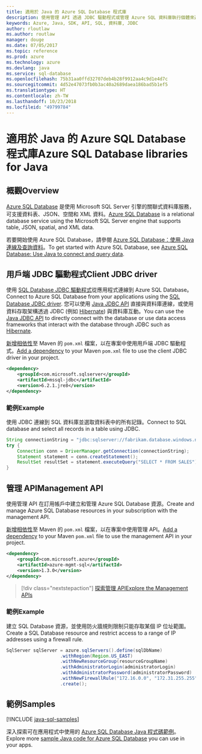 ```yaml
---
title: 適用於 Java 的 Azure SQL Database 程式庫
description: 使用管理 API 透過 JDBC 驅動程式或管理 Azure SQL 資料庫執行個體來連線到 Azure SQL 資料庫。
keywords: Azure, Java, SDK, API, SQL, 資料庫, JDBC
author: rloutlaw
ms.author: routlaw
manager: douge
ms.date: 07/05/2017
ms.topic: reference
ms.prod: azure
ms.technology: azure
ms.devlang: java
ms.service: sql-database
ms.openlocfilehash: 75b31aa0ffd32707deb4b28f9912aa4c9d1e4d7c
ms.sourcegitcommit: 4d52e47073fb0b3ac40a2689daea186bad5b1ef5
ms.translationtype: HT
ms.contentlocale: zh-TW
ms.lasthandoff: 10/23/2018
ms.locfileid: "49799784"
---
```

# <a name="azure-sql-database-libraries-for-java"></a><span data-ttu-id="a7980-104">適用於 Java 的 Azure SQL Database 程式庫</span><span class="sxs-lookup"><span data-stu-id="a7980-104">Azure SQL Database libraries for Java</span></span>

## <a name="overview"></a><span data-ttu-id="a7980-105">概觀</span><span class="sxs-lookup"><span data-stu-id="a7980-105">Overview</span></span>

<span data-ttu-id="a7980-106">[Azure SQL Database](/azure/sql-database/sql-database-technical-overview) 是使用 Microsoft SQL Server 引擎的關聯式資料庫服務，可支援資料表、JSON、空間和 XML 資料。</span><span class="sxs-lookup"><span data-stu-id="a7980-106">[Azure SQL Database](/azure/sql-database/sql-database-technical-overview) is a relational database service using the Microsoft SQL Server engine that supports table, JSON, spatial, and XML data.</span></span> 

<span data-ttu-id="a7980-107">若要開始使用 Azure SQL Database，請參閱 [Azure SQL Database：使用 Java 連線及查詢資料](/azure/sql-database/sql-database-connect-query-java)。</span><span class="sxs-lookup"><span data-stu-id="a7980-107">To get started with Azure SQL Database, see [Azure SQL Database: Use Java to connect and query data](/azure/sql-database/sql-database-connect-query-java).</span></span>

## <a name="client-jdbc-driver"></a><span data-ttu-id="a7980-108">用戶端 JDBC 驅動程式</span><span class="sxs-lookup"><span data-stu-id="a7980-108">Client JDBC driver</span></span>

<span data-ttu-id="a7980-109">使用 [SQL Database JDBC 驅動程式](/sql/connect/jdbc/microsoft-jdbc-driver-for-sql-server)從應用程式連線到 Azure SQL Database。</span><span class="sxs-lookup"><span data-stu-id="a7980-109">Connect to Azure SQL Database from your applications using the [SQL Database JDBC driver](/sql/connect/jdbc/microsoft-jdbc-driver-for-sql-server).</span></span> <span data-ttu-id="a7980-110">您可以使用 [Java JDBC API](https://docs.oracle.com/javase/8/docs/technotes/guides/jdbc/) 直接與資料庫連線，或使用資料存取架構透過 JDBC (例如 [Hibernate](http://hibernate.org/)) 與資料庫互動。</span><span class="sxs-lookup"><span data-stu-id="a7980-110">You can use the [Java JDBC API](https://docs.oracle.com/javase/8/docs/technotes/guides/jdbc/) to directly connect with the database or use data access frameworks that interact with the database through JDBC such as [Hibernate](http://hibernate.org/).</span></span>

<span data-ttu-id="a7980-111">[新增相依性](https://maven.apache.org/guides/getting-started/index.html#How_do_I_use_external_dependencies)至 Maven 的 `pom.xml` 檔案，以在專案中使用用戶端 JDBC 驅動程式。</span><span class="sxs-lookup"><span data-stu-id="a7980-111">[Add a dependency](https://maven.apache.org/guides/getting-started/index.html#How_do_I_use_external_dependencies) to your Maven `pom.xml` file to use the client JDBC driver in your project.</span></span>


```XML
<dependency>
    <groupId>com.microsoft.sqlserver</groupId>
    <artifactId>mssql-jdbc</artifactId>
    <version>6.2.1.jre8</version>
</dependency>
```   

### <a name="example"></a><span data-ttu-id="a7980-112">範例</span><span class="sxs-lookup"><span data-stu-id="a7980-112">Example</span></span>

<span data-ttu-id="a7980-113">使用 JDBC 連線到 SQL 資料庫並選取資料表中的所有記錄。</span><span class="sxs-lookup"><span data-stu-id="a7980-113">Connect to SQL database and select all records in a table using JDBC.</span></span>

```java
String connectionString = "jdbc:sqlserver://fabrikam.database.windows.net:1433;database=fiber;user=raisa;password=testpass;encrypt=true;hostNameInCertificate=*.database.windows.net;loginTimeout=30;";
try {
    Connection conn = DriverManager.getConnection(connectionString);
    Statement statement = conn.createStatement();
    ResultSet resultSet = statement.executeQuery("SELECT * FROM SALES");
}  
```

## <a name="management-api"></a><span data-ttu-id="a7980-114">管理 API</span><span class="sxs-lookup"><span data-stu-id="a7980-114">Management API</span></span>

<span data-ttu-id="a7980-115">使用管理 API 在訂用帳戶中建立和管理 Azure SQL Database 資源。</span><span class="sxs-lookup"><span data-stu-id="a7980-115">Create and manage Azure SQL Database resources in your subscription with the management API.</span></span>   

<span data-ttu-id="a7980-116">[新增相依性](https://maven.apache.org/guides/getting-started/index.html#How_do_I_use_external_dependencies)至 Maven 的 `pom.xml` 檔案，以在專案中使用管理 API。</span><span class="sxs-lookup"><span data-stu-id="a7980-116">[Add a dependency](https://maven.apache.org/guides/getting-started/index.html#How_do_I_use_external_dependencies) to your Maven `pom.xml` file to use the management API in your project.</span></span>


```XML
<dependency>
    <groupId>com.microsoft.azure</groupId>
    <artifactId>azure-mgmt-sql</artifactId>
    <version>1.3.0</version>
</dependency>
```

> [!div class="nextstepaction"]
> [<span data-ttu-id="a7980-117">探索管理 API</span><span class="sxs-lookup"><span data-stu-id="a7980-117">Explore the Management APIs</span></span>](/java/api/overview/azure/sql/management)

### <a name="example"></a><span data-ttu-id="a7980-118">範例</span><span class="sxs-lookup"><span data-stu-id="a7980-118">Example</span></span>

<span data-ttu-id="a7980-119">建立 SQL Database 資源，並使用防火牆規則限制只能存取某個 IP 位址範圍。</span><span class="sxs-lookup"><span data-stu-id="a7980-119">Create a SQL Database resource and restrict access to a range of IP addresses using a firewall rule.</span></span>

```java
SqlServer sqlServer = azure.sqlServers().define(sqlDbName)
                    .withRegion(Region.US_EAST)
                    .withNewResourceGroup(resourceGroupName)
                    .withAdministratorLogin(administratorLogin)
                    .withAdministratorPassword(administratorPassword)
                    .withNewFirewallRule("172.16.0.0", "172.31.255.255")
                    .create();
```

## <a name="samples"></a><span data-ttu-id="a7980-120">範例</span><span class="sxs-lookup"><span data-stu-id="a7980-120">Samples</span></span>

[!INCLUDE [java-sql-samples](../docs-ref-conceptual/includes/sql.md)]

<span data-ttu-id="a7980-121">深入探索可在應用程式中使用的 [Azure SQL Database Java 程式碼範例](https://azure.microsoft.com/resources/samples/?platform=java&term=SQL)。</span><span class="sxs-lookup"><span data-stu-id="a7980-121">Explore more [sample Java code for Azure SQL Database](https://azure.microsoft.com/resources/samples/?platform=java&term=SQL) you can use in your apps.</span></span>